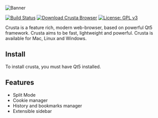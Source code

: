 ![Banner](https://github.com/CrustaBrowser/CrustaBrowser/blob/master/banner-transparent.png) 

[![Build Status](https://travis-ci.org/Crusta/CrustaBrowser.svg?branch=master)](https://travis-ci.org/Crusta/CrustaBrowser)
[![Download Crusta Browser](https://img.shields.io/sourceforge/dm/crustabrowser.svg)](https://sourceforge.net/projects/crustabrowser/files/latest/download)
[![License: GPL v3](https://img.shields.io/badge/License-GPL%20v3-blue.svg)](https://www.gnu.org/licenses/gpl-3.0)

Crusta is a feature rich, modern web-browser, based on powerful Qt5 framework. Crusta aims to be fast, lightweight and powerful. Crusta is available for Mac, Linux and Windows.

## Install
To install crusta, you must have Qt5 installed.

## Features
- Split Mode
- Cookie manager
- History and bookmarks manager
- Extensible sidebar
